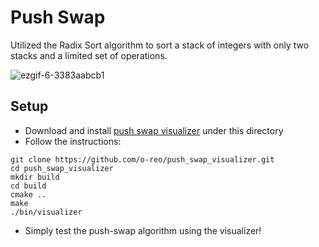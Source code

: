 # Push Swap
Utilized the Radix Sort algorithm to sort a stack of integers with only two stacks and a limited set of operations.

![ezgif-6-3383aabcb1](https://github.com/user-attachments/assets/c6f32e9a-cf94-4d4e-87e7-2c5c0827c421)

## Setup
* Download and install [push swap visualizer](https://github.com/o-reo/push_swap_visualizer) under this directory
* Follow the instructions:
```
git clone https://github.com/o-reo/push_swap_visualizer.git
cd push_swap_visualizer
mkdir build
cd build
cmake ..
make
./bin/visualizer
```
* Simply test the push-swap algorithm using the visualizer!
